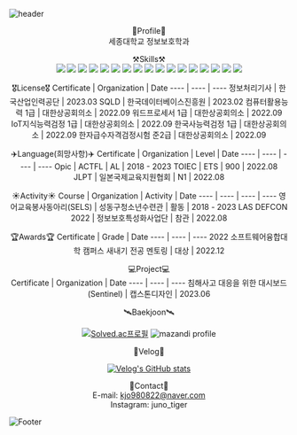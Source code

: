 ![header](https://capsule-render.vercel.app/api?type=waving&color=1E90FF&height=190&section=header&text=Juno's%20GitHub!&fontSize=80&fontColor=FFFFFF)
<div align="center">

🔎Profile🔎  
세종대학교 정보보호학과  
 
⚒️Skills⚒️   
<img src="https://img.shields.io/badge/Python-3776AB?style=for-the-badge&logo=Python&logoColor=white">
<img src="https://img.shields.io/badge/Spring-6DB33F?style=for-the-badge&logo=Spring&logoColor=white">
<img src="https://img.shields.io/badge/C-A8B9CC?style=for-the-badge&logo=C&logoColor=white">
<img src="https://img.shields.io/badge/C++-00599C?style=for-the-badge&logo=C++&logoColor=white">
<img src="https://img.shields.io/badge/MySQL-4479A1?style=for-the-badge&logo=MySQL&logoColor=white"> 
<img src="https://img.shields.io/badge/Docker-2496ED?style=for-the-badge&logo=Docker&logoColor=white">
<img src="https://img.shields.io/badge/intellij idea-000000?style=for-the-badge&logo=intellij idea&logoColor=white">
<img src="https://img.shields.io/badge/eclipse ide-2C2255?style=for-the-badge&logo=eclipse ide&logoColor=white"> 
<img src="https://img.shields.io/badge/visual studio code-007ACC?style=for-the-badge&logo=visual studio code&logoColor=white">
<img src="https://img.shields.io/badge/visual studio-5C2D91?style=for-the-badge&logo=visual studio&logoColor=white">
<img src="https://img.shields.io/badge/virtual box-183A61?style=for-the-badge&logo=virtual box&logoColor=white">
<img src="https://img.shields.io/badge/linux-FCC624?style=for-the-badge&logo=linux&logoColor=white">
<img src="https://img.shields.io/badge/kali linux-557C94?style=for-the-badge&logo=kali linux&logoColor=white">
<img src="https://img.shields.io/badge/amazon aws-232F3E?style=for-the-badge&logo=amazon aws&logoColor=white">
<img src="https://img.shields.io/badge/wireshark-1679A7?style=for-the-badge&logo=wireshark&logoColor=white">
<img src="https://img.shields.io/badge/ubuntu-E95420?style=for-the-badge&logo=ubuntu&logoColor=white">
<img src="https://img.shields.io/badge/vmware-607078?style=for-the-badge&logo=vmware&logoColor=white">
 
 
🎖️License🎖️
Certificate | Organization | Date
---- | ---- | ----
정보처리기사 | 한국산업인력공단 | 2023.03
SQLD | 한국데이터베이스진흥원 | 2023.02
컴퓨터활용능력 1급 | 대한상공회의소 | 2022.09 
워드프로세서 1급 | 대한상공회의소 | 2022.09 
IoT지식능력검정 1급 | 대한상공회의소 | 2022.09 
한국사능력검정 1급 | 대한상공회의소 | 2022.09 
한자급수자격검정시험 준2급 | 대한상공회의소 | 2022.09   
 
✈️Language(희망사항)✈️
Certificate | Organization | Level | Date
---- | ---- | ---- | ----
Opic | ACTFL | AL | 2018 - 2023
TOIEC | ETS | 900 | 2022.08  
JLPT | 일본국제교육지원협회 | N1 | 2022.08
 
☀️Activity☀️
Course | Organization | Activity | Date
---- | ---- | ---- | ----
영어교육봉사동아리(SELS) | 성동구청소년수련관 | 활동 | 2018 - 2023
LAS DEFCON 2022 | 정보보호특성화사업단 | 참관 | 2022.08   
 
🏆Awards🏆
Certificate | Grade | Date
---- | ---- | ----
2022 소프트웨어융합대학 캠퍼스 새내기 전공 멘토링 | 대상 | 2022.12
   
💻Project💻  
Certificate | Organization | Date
---- | ---- | ----
침해사고 대응을 위한 대시보드(Sentinel) | 캡스톤디자인 | 2023.06
  
🛰️Baekjoon🛰
 
[![Solved.ac프로필](http://mazassumnida.wtf/api/v2/generate_badge?boj=kjo980822)](https://solved.ac/kjo980822)
![mazandi profile](http://mazandi.herokuapp.com/api?handle=kjo980822&theme=dark)  
 
🥗Velog🥗 
 
[![Velog's GitHub stats](https://velog-readme-stats.vercel.app/api?name=kjo980822)](https://velog.io/@kjo980822/velog)  
 
📨Contact📨  
E-mail: kjo980822@naver.com  
Instagram: juno_tiger
 
</div>

![Footer](https://capsule-render.vercel.app/api?type=waving&color=1E90FF&height=110&section=footer)
